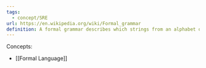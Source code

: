 ```yaml
---
tags:
  - concept/SRE
url: https://en.wikipedia.org/wiki/Formal_grammar
definition: A formal grammar describes which strings from an alphabet of a formal language are valid according to the language's syntax.
---
```

Concepts:
- [[Formal Language]]
